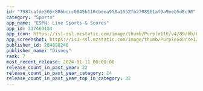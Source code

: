 ```yaml
---
id: "7987cafde505c88bbccc0845b110cbeea958a1652fb2708961af0a9eeb5d8c90"
category: "Sports"
app_name: "ESPN: Live Sports & Scores"
app_id: 317469184
app_icon: https://is1-ssl.mzstatic.com/image/thumb/Purple116/v4/89/bb/6c/89bb6c03-4665-a412-c2b8-70be281760e6/AppIcon-0-1x_U007emarketing-0-7-0-85-220.png/1024x1024bb.png
app_screenshot: https://is1-ssl.mzstatic.com/image/thumb/PurpleSource126/v4/be/b7/5b/beb75bd6-b052-c515-2156-c3897fc84faa/08424908-14c1-41ae-a394-c758f992eedf_iPhone6.5_01.jpg/1284x2778bb.png
publisher_id: 284888248
publisher_name: "Disney"
rank: 7
most_recent_release: 2024-01-11 00:00:00
release_count_in_past_year: 22
release_count_in_past_year_category: 14
release_count_in_past_year_top_in_category: 32
---
```

